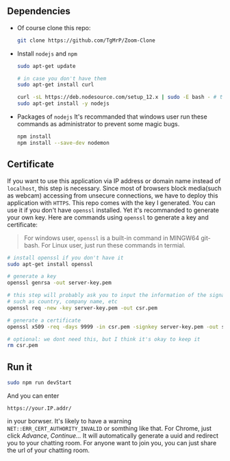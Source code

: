 ## Dependencies

- Of course clone this repo:
  ```bash
  git clone https://github.com/TgMrP/Zoom-Clone
  ```
- Install `nodejs` and `npm`

  ```bash
  sudo apt-get update

  # in case you don't have them
  sudo apt-get install curl

  curl -sL https://deb.nodesource.com/setup_12.x | sudo -E bash - # this is for 64 bit machine
  sudo apt-get install -y nodejs
  ```

- Packages of `nodejs`
  It's recommanded that windows user run these commands as administrator to prevent some magic bugs.
  ```bash
  npm install
  npm install --save-dev nodemon
  ```

## Certificate

If you want to use this application via IP address or domain name instead of `localhost`, this step is necessary. Since most of browsers block media(such as webcam) accessing from unsecure connections, we have to deploy this application with `HTTPS`. This repo comes with the key I generated. You can use it if you don't have `openssl` installed. Yet it's recommanded to generate your own key.
Here are commands using `openssl` to generate a key and certificate:

> For windows user, `openssl` is a built-in command in MINGW64 git-bash.
> For Linux user, just run these commands in termial.

```bash
# install openssl if you don't have it
sudo apt-get install openssl
```

```bash
# generate a key
openssl genrsa -out server-key.pem

# this step will probably ask you to input the information of the signature,
# such as country, company name, etc
openssl req -new -key server-key.pem -out csr.pem

# generate a certificate
openssl x509 -req -days 9999 -in csr.pem -signkey server-key.pem -out server-cert.pem

# optional: we dont need this, but I think it's okay to keep it
rm csr.pem
```

## Run it

```bash
sudo npm run devStart
```

And you can enter

```
https://your.IP.addr/
```

in your borwser. It's likely to have a warning `NET::ERR_CERT_AUTHORITY_INVALID` or somthing like that. For Chrome, just click _Advance_, _Continue..._
It will automatically generate a uuid and redirect you to your chatting room. For anyone want to join you, you can just share the url of your chatting room.
